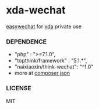 # xda-wechat

[easywechat](https://github.com/overtrue/wechat)  for [xda](https://github.com/thianda) private use

### DEPENDENCE

- "php" : ">=7.1.0",
- "topthink/framework" : "5.1.*",
- "naixiaoxin/think-wechat": "^1.0"
- more at [composer.json](composer.json)

### LICENSE

MIT